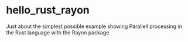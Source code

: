# hello_rust_rayon
Just about the simplest possible example showing Parallell processing in the Rust language with the Rayon package
